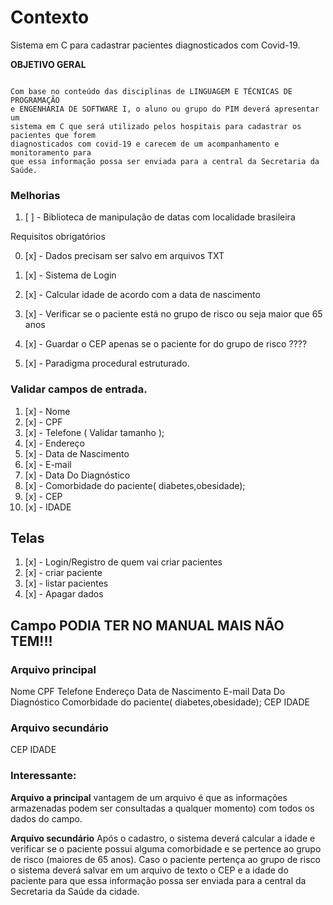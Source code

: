 # Contexto

 Sistema em C para cadastrar pacientes diagnosticados com Covid-19.

 **OBJETIVO GERAL**

 ```

Com base no conteúdo das disciplinas de LINGUAGEM E TÉCNICAS DE PROGRAMAÇÃO
e ENGENHARIA DE SOFTWARE I, o aluno ou grupo do PIM deverá apresentar um
sistema em C que será utilizado pelos hospitais para cadastrar os pacientes que forem
diagnosticados com covid-19 e carecem de um acompanhamento e monitoramento para
que essa informação possa ser enviada para a central da Secretaria da Saúde.

```

### Melhorias

1. [ ] - Biblioteca de manipulação de datas com localidade brasileira




Requisitos obrigatórios

0. [x] - Dados precisam ser salvo em arquivos TXT

1. [x] - Sistema de Login

2. [x] - Calcular idade de acordo com a data de nascimento

3. [x] - Verificar se o paciente está no grupo de risco ou seja maior que 65 anos

4. [x] - Guardar o CEP apenas se o paciente for do grupo de risco ????

5. [x] - Paradigma procedural estruturado.

### Validar campos de entrada.
1.  [x] - Nome
2.  [x] - CPF
3.  [x] - Telefone ( Validar tamanho );
4.  [x] - Endereço
6.  [x] - Data de Nascimento
7.  [x] - E-mail
8.  [x] - Data Do Diagnóstico
9.  [x] - Comorbidade do paciente( diabetes,obesidade);
11. [x] - CEP
12. [x] - IDADE

## Telas

1. [x] - Login/Registro de quem vai criar pacientes
2. [x] - criar paciente
3. [x] - listar pacientes
4. [x] - Apagar dados

## Campo PODIA TER NO MANUAL MAIS NÃO TEM!!!


### Arquivo principal

Nome
CPF
Telefone
Endereço
Data de Nascimento
E-mail
Data Do Diagnóstico
Comorbidade do paciente( diabetes,obesidade);
CEP
IDADE

### Arquivo secundário

CEP
IDADE

### Interessante:

  **Arquivo a principal** vantagem de um arquivo é que as informações
armazenadas podem ser consultadas a qualquer momento) com todos os
  dados do campo.

  **Arquivo secundário** Após o cadastro, o sistema deverá calcular a idade e verificar se o paciente possui
alguma comorbidade e se pertence ao grupo de risco (maiores de 65 anos). Caso o paciente
pertença ao grupo de risco o sistema deverá salvar em um arquivo de texto o CEP e a idade
do paciente para que essa informação possa ser enviada para a central da Secretaria da
Saúde da cidade.

